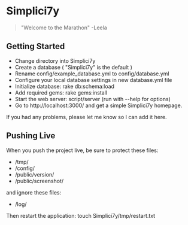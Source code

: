 Simplici7y 
==========

> "Welcome to the Marathon" -Leela

Getting Started
---------------

+ Change directory into Simplici7y
+ Create a database ( "Simplici7y" is the default )
+ Rename config/example_database.yml to config/database.yml
+ Configure your local database settings in new database.yml file
+ Initialize database: rake db:schema:load
+ Add required gems: rake gems:install
+ Start the web server: script/server (run with --help for options)
+ Go to http://localhost:3000/ and get a simple Simplici7y homepage.

If you had any problems, please let me know so I can add it here.

Pushing Live
------------

When you push the project live, be sure to protect these files:

+ /tmp/
+ /config/
+ /public/version/
+ /public/screenshot/

and ignore these files:

+ /log/

Then restart the application: touch Simplici7y/tmp/restart.txt